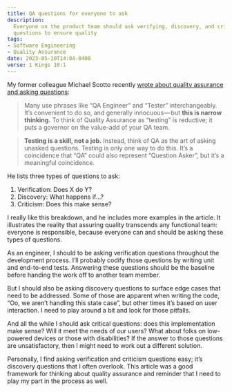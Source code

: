```yaml
---
title: QA questions for everyone to ask
description:
  Everyone on the product team should ask verifying, discovery, and critical
  questions to ensure quality
tags:
- Software Engineering
- Quality Assurance
date: 2023-05-10T14:04-0400
verse: 1 Kings 10:1
---
```


My former colleague Michael Scotto recently
[wrote about quality assurance and asking questions](https://thequalityindex.com/three-types-of-questions-qa-must-ask-5b907a7102fe):

> Many use phrases like “QA Engineer” and “Tester” interchangeably. It’s
> convenient to do so, and generally innocuous — but **this is narrow
> thinking.** To think of Quality Assurance as “testing” is reductive; it puts a
> governor on the value-add of your QA team.

> **Testing is a skill, not a job.** Instead, think of QA as the art of asking
> unasked questions. Testing is only one way to do this. It’s a coincidence that
> “QA” could also represent “Question Asker”, but it’s a meaningful coincidence.

He lists three types of questions to ask:

1. Verification: Does X do Y?
2. Discovery: What happens if…?
3. Criticism: Does this make sense?

I really like this breakdown, and he includes more examples in the article. It
illustrates the reality that assuring quality transcends any functional team:
everyone is responsible, because everyone can and should be asking these types
of questions.

As an engineer, I should to be asking verification questions throughout the
development process. I’ll probably codify those questions by writing unit and
end-to-end tests. Answering these questions should be the baseline before
handing the work off to another team member.

But I should also be asking discovery questions to surface edge cases that need
to be addressed. Some of those are apparent when writing the code, “Oo, we
aren’t handling this state case”, but other times it’s based on user
interaction. I need to play around a bit and look for those pitfalls.

And all the while I should ask critical questions: does this implementation make
sense? Will it meet the needs of our users? What about folks on low-powered
devices or those with disabilities? If the answer to those questions are
unsatisfactory, then I might need to work out a different solution.

Personally, I find asking verification and criticism questions easy; it’s
discovery questions that I often overlook. This article was a good framework for
thinking about quality assurance and reminder that I need to play my part in the
process as well.
